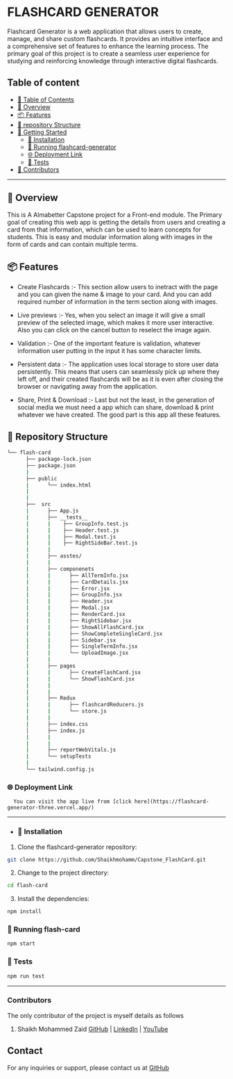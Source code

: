 
# FLASHCARD GENERATOR

Flashcard Generator is a web application that allows users to create, manage, and share custom flashcards. It provides an intuitive interface and a comprehensive set of features to enhance the learning process. The primary goal of this project is to create a seamless user experience for studying and reinforcing knowledge through interactive digital flashcards.


## Table of content
- [📖 Table of Contents](#📖-table-of-contents)
- [📍 Overview](#📍-overview)
- [📦 Features](#📦-features)
- [📂 repository Structure](#📂-repository-structure)
- [🚀 Getting Started](#🚀-getting-started)
  - [🔧 Installation](#🔧-installation)
  - [🤖 Running flashcard-generator](#🤖-running-flashcard-generator)
  - [🌐 Deployment Link](#🌐-deployment-link)
  - [🧪 Tests](#🧪-tests)
- [🤝 Contributors](#🤝-Contributors)

---

## 📍 Overview
This is A Almabetter Capstone project for a Front-end module. The Primary goal of creating this web app is getting the details from users and creating a card from that information, which can be used to learn concepts for students. This is easy and modular information along with images in the form of cards and can contain multiple terms.


## 📦 Features

- Create Flashcards :- 
    This section allow users to inetract with the page and you can given the name & image to your card. And you can add required number of information in the term section along with images.

- Live previews :-
    Yes, when you select an image it will give a small preview of the selected image, which makes it more user interactive. Also you can click on the cancel button to reselect the image again. 

- Validation :-
    One of the important feature is validation, whatever information user putting in the input it has some character limits.

- Persistent data :-
    The application uses local storage to store user data persistently. This means that users can seamlessly pick up where they left off, and their created flashcards will be as it is even after closing the browser or navigating away from the application.
    
- Share, Print & Download :-
    Last but not the least, in the generation of social media we must need a app which can share, download & print whatever we have created. The good part is this app all these features.

## 📂 Repository Structure

```sh
└── flash-card
      ├── package-lock.json
      ├── package.json
      |
      ├── public
      |      └── index.html
      |
      |
      ├──  src
      |      ├── App.js
      |      ├── __tests__
      |      |    ├── GroupInfo.test.js
      |      |    ├── Header.test.js
      |      |    ├── Modal.test.js
      |      |    ├── RightSideBar.test.js
      |      |
      |      ├── asstes/
      |      |
      |      ├── componenets
      |      |      ├── AllTermInfo.jsx
      |      |      ├── CardDetails.jsx
      |      |      ├── Error.jsx
      |      |      ├── GroupInfo.jsx
      |      |      ├── Header.jsx
      |      |      ├── Modal.jsx
      |      |      ├── RenderCard.jsx
      |      |      ├── RightSidebar.jsx
      |      |      ├── ShowAllFlashCard.jsx
      |      |      ├── ShowCompleteSingleCard.jsx
      |      |      ├── Sidebar.jsx
      |      |      ├── SingleTermInfo.jsx
      |      |      └── UploadImage.jsx
      |      |
      |      ├── pages
      |      |      ├── CreateFlashCard.jsx
      |      |      └── ShowFlashCard.jsx
      |      |
      |      |
      |      ├── Redux
      |      |      ├── flashcardReducers.js
      |      |      └── store.js
      |      |
      |      ├── index.css
      │      ├── index.js
      |      | 
      |      |
      |      ├── reportWebVitals.js
      |      └── setupTests
      |
      └── tailwind.config.js
```

### 🌐 Deployment Link
      You can visit the app live from [click here](https://flashcard-generator-three.vercel.app/)

---

- ### 🔧 Installation
1. Clone the flashcard-generator repository:

```sh
git clone https://github.com/Shaikhmohamm/Capstone_FlashCard.git
```

2. Change to the project directory:

```sh
cd flash-card
```

3. Install the dependencies:

```sh
npm install
```

### 🤖 Running flash-card

```sh
npm start
```

### 🧪 Tests

```sh
npm run test
```

---

### Contributors
The only contributor of the project is myself details as follows
1. Shaikh Mohammed Zaid
[GitHub](https://github.com/Shaikhmohamm) |
[LinkedIn](https://www.linkedin.com/in/zaid-shaikh-37b1b6171/) |
[YouTube]()



## Contact

For any inquiries or support, please contact us at [GitHub](https://github.com/Shaikhmohamm)